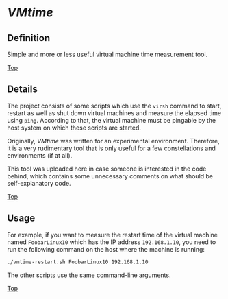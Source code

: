 # *VMtime*

## Definition

Simple and more or less useful virtual machine time measurement tool.

[Top](#vmtime)

## Details

The project consists of some scripts which use the `virsh` command to start, restart as well as shut down virtual machines and measure the elapsed time using `ping`. According to that, the virtual machine must be pingable by the host system on which these scripts are started.

Originally, *VMtime* was written for an experimental environment. Therefore, it is a very rudimentary tool that is only useful for a few constellations and environments (if at all).

This tool was uploaded here in case someone is interested in the code behind, which contains some unnecessary comments on what should be self-explanatory code.

[Top](#vmtime)

## Usage

For example, if you want to measure the restart time of the virtual machine named `FoobarLinux10` which has the IP address `192.168.1.10`, you need to run the following command on the host where the machine is running:

```bash
./vmtime-restart.sh FoobarLinux10 192.168.1.10
```

The other scripts use the same command-line arguments.

[Top](#vmtime)

